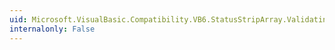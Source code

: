 ```yaml
---
uid: Microsoft.VisualBasic.Compatibility.VB6.StatusStripArray.Validating
internalonly: False
---
```

